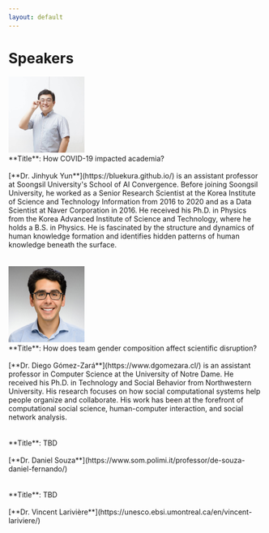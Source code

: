 ```yaml
---
layout: default
---
```


# Speakers

<div class='orgWrapper'>
  <img src="assets/images/jinhyuk_yun.jpg" alt="Jinhyuk Yun" width="150" />
<div class='bioWrapper'>
  **Title**: How COVID-19 impacted academia?
<br/><br/>
[**Dr. Jinhyuk Yun**](https://bluekura.github.io/) is an assistant professor at Soongsil University's School of AI Convergence. Before joining Soongsil University, he worked as a Senior Research Scientist at the Korea Institute of Science and Technology Information from 2016 to 2020 and as a Data Scientist at Naver Corporation in 2016. He received his Ph.D. in Physics from the Korea Advanced Institute of Science and Technology, where he holds a B.S. in Physics. He is fascinated by the structure and dynamics of human knowledge formation and identifies hidden patterns of human knowledge beneath the surface.
</div>
</div>
<br/>
<br/>

<div class='orgWrapper'>
  <img src="assets/images/gomez-zara-hs.jpg" alt="Diego Gómez-Zará" width="150" />
<div class='bioWrapper'>
  **Title**: How does team gender composition affect scientific disruption? 
<br/><br/>
[**Dr. Diego Gómez-Zará**](https://www.dgomezara.cl/) is an assistant professor in Computer Science at the University of Notre Dame. He received his Ph.D. in Technology and Social Behavior from Northwestern University. His research focuses on how social computational systems help people organize and collaborate. His work has been at the forefront of computational social science, human-computer interaction, and social network analysis.
</div>
</div>
<br/>
<br/>


<div class='orgWrapper'>
<!--  <img src="assets/images/.jpg" alt="Daniel Souza" width="150" />-->
<div class='bioWrapper'>
  **Title**: TBD
<br/><br/>
[**Dr. Daniel Souza**](https://www.som.polimi.it/professor/de-souza-daniel-fernando/) 
</div>
</div>
<br/>
<br/>

<div class='orgWrapper'>
  <!--<img src="assets/images/profile_Michael_Kopp.jpg" alt="Michael Kopp" width="150" />-->
<div class='bioWrapper'>
  **Title**: TBD
<br/><br/>
[**Dr. Vincent Larivière**](https://unesco.ebsi.umontreal.ca/en/vincent-lariviere/)
</div>
</div>
<br/>
<br/>
